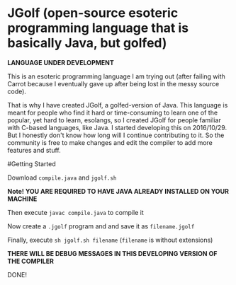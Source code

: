 # JGolf (open-source esoteric programming language that is basically Java, but golfed)

**LANGUAGE UNDER DEVELOPMENT**

This is an esoteric programming language I am trying out (after failing with Carrot because I eventually gave up after being lost in the messy source code).

That is why I have created JGolf, a golfed-version of Java. This language is meant for people who find it hard or time-consuming to learn one of the popular, yet hard to learn, esolangs, so I created JGolf for people familiar with C-based languages, like Java.
I started developing this on 2016/10/29. But I honestly don't know how long will I continue contributing to it. So the community is free to make changes and edit the compiler to add more features and stuff.


#Getting Started

Download `compile.java` and `jgolf.sh`

**Note! YOU ARE REQUIRED TO HAVE JAVA ALREADY INSTALLED ON YOUR MACHINE**

Then execute `javac compile.java` to compile it

Now create a `.jgolf` program and and save it as `filename.jgolf`

Finally, execute `sh jgolf.sh filename` (`filename` is without extensions)


**THERE WILL BE DEBUG MESSAGES IN THIS DEVELOPING VERSION OF THE COMPILER**

DONE!
